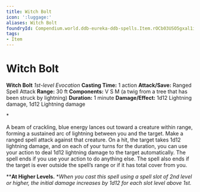 ```yaml
---
title: Witch Bolt
icon: ':luggage:'
aliases: Witch Bolt
foundryId: Compendium.world.ddb-eureka-ddb-spells.Item.rOCb03USO5gxal1i
tags:
- Item
---
```


# Witch Bolt

**Witch Bolt**
_1st-level Evocation_
**Casting Time:** 1 action
**Attack/Save:** Ranged Spell Attack
**Range:** 30 ft
**Components:** V S M (a twig from a tree that has been struck by lightning)
**Duration:** 1 minute
**Damage/Effect:** 1d12 Lightning damage, 1d12 Lightning damage

*<p>A beam of crackling, blue energy lances out toward a creature within range, forming a sustained arc of lightning between you and the target. Make a ranged spell attack against that creature. On a hit, the target takes 1d12 lightning damage, and on each of your turns for the duration, you can use your action to deal 1d12 lightning damage to the target automatically. The spell ends if you use your action to do anything else. The spell also ends if the target is ever outside the spell’s range or if it has total cover from you.

****At Higher Levels.** **When you cast this spell using a spell slot of 2nd level or higher, the initial damage increases by 1d12 for each slot level above 1st.</p>*
